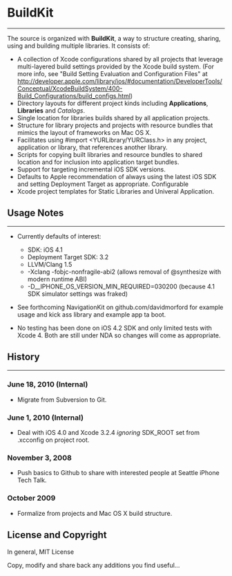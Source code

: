 
# BuildKit

---

The source is organized with **BuildKit**, a way to structure creating, sharing, using and building multiple libraries. It consists of:

 * A collection of Xcode configurations shared by all projects that leverage multi-layered build settings provided by the Xcode build system.
  (For more info, see "Build Setting Evaluation and Configuration Files" at 
  http://developer.apple.com/library/ios/#documentation/DeveloperTools/Conceptual/XcodeBuildSystem/400-Build_Configurations/build_configs.html)
 * Directory layouts for different project kinds including **Applications**, **Libraries** and *Catalogs*.
 * Single location for libraries builds shared by all application projects. 
 * Structure for library projects and projects with resource bundles that mimics the layout of frameworks on Mac OS X.
 * Facilitates using #import <YURLibrary/YURClass.h> in any project, application or library, that references another library.
 * Scripts for copying built libraries and resource bundles to shared location and for inclusion into application target bundles.
 * Support for targeting incremental iOS SDK versions.
 * Defaults to Apple recommendation of always using the latest iOS SDK and setting Deployment Target as appropriate. Configurable
 * Xcode project templates for Static Libraries and Univeral Application.


## Usage Notes

---

 * Currently defaults of interest:
   * SDK: iOS 4.1
   * Deployment Target SDK: 3.2
   * LLVM/Clang 1.5
   * -Xclang -fobjc-nonfragile-abi2 (allows removal of @synthesize with modern runtime ABI)
   * -D__IPHONE_OS_VERSION_MIN_REQUIRED=030200 (because 4.1 SDK simulator settings was fraked)

 * See forthcoming NavigationKit on github.com/davidmorford for example usage and kick ass library and example app ta boot.

 * No testing has been done on iOS 4.2 SDK and only limited tests with Xcode 4. Both are still under NDA so changes will come as appropriate.

## History

---

### June 18, 2010 (Internal)

- Migrate from Subversion to Git.

### June 1, 2010 (Internal)

- Deal with iOS 4.0 and Xcode 3.2.4 *ignoring* SDK_ROOT set from .xcconfig on project root.

### November 3, 2008

- Push basics to Github to share with interested people at Seattle iPhone Tech Talk.

### October 2009

- Formalize from projects and Mac OS X build structure.


## License and Copyright

In general, MIT License

Copy, modify and share back any additions you find useful...